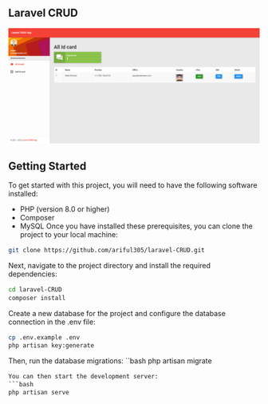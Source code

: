 ## Laravel CRUD
![App Screenshot](public/images/dashboard.png)

## Getting Started
To get started with this project, you will need to have the following software installed:

- PHP (version 8.0 or higher)
- Composer
- MySQL
Once you have installed these prerequisites, you can clone the project to your local machine:
```bash
git clone https://github.com/ariful305/laravel-CRUD.git
```
Next, navigate to the project directory and install the required dependencies:
```bash
cd laravel-CRUD
composer install
```
Create a new database for the project and configure the database connection in the .env file:
```bash
cp .env.example .env
php artisan key:generate
```
Then, run the database migrations:
``bash
php artisan migrate
```
You can then start the development server:
```bash
php artisan serve
```
